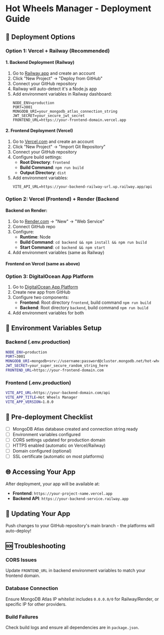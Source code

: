 # Hot Wheels Manager - Deployment Guide

## 🚀 Deployment Options

### Option 1: Vercel + Railway (Recommended)

#### 1. Backend Deployment (Railway)
1. Go to [Railway.app](https://railway.app) and create an account
2. Click "New Project" → "Deploy from GitHub"
3. Connect your GitHub repository
4. Railway will auto-detect it's a Node.js app
5. Add environment variables in Railway dashboard:
   ```
   NODE_ENV=production
   PORT=3001
   MONGODB_URI=your_mongodb_atlas_connection_string
   JWT_SECRET=your_secure_jwt_secret
   FRONTEND_URL=https://your-frontend-domain.vercel.app
   ```

#### 2. Frontend Deployment (Vercel)
1. Go to [Vercel.com](https://vercel.com) and create an account
2. Click "New Project" → "Import Git Repository"
3. Connect your GitHub repository
4. Configure build settings:
   - **Root Directory**: `frontend`
   - **Build Command**: `npm run build`
   - **Output Directory**: `dist`
5. Add environment variables:
   ```
   VITE_API_URL=https://your-backend-railway-url.up.railway.app/api
   ```

### Option 2: Vercel (Frontend) + Render (Backend

#### Backend on Render:
1. Go to [Render.com](https://render.com) → "New" → "Web Service"
2. Connect GitHub repo
3. Configure:
   - **Runtime**: Node
   - **Build Command**: `cd backend && npm install && npm run build`
   - **Start Command**: `cd backend && npm start`
4. Add environment variables (same as Railway)

#### Frontend on Vercel (same as above)

### Option 3: DigitalOcean App Platform

1. Go to [DigitalOcean App Platform](https://cloud.digitalocean.com/apps)
2. Create new app from GitHub
3. Configure two components:
   - **Frontend**: Root directory `frontend`, build command `npm run build`
   - **Backend**: Root directory `backend`, build command `npm run build`
4. Add environment variables for both

## 🔧 Environment Variables Setup

### Backend (.env.production)
```bash
NODE_ENV=production
PORT=3001
MONGODB_URI=mongodb+srv://username:password@cluster.mongodb.net/hot-wheels-manager
JWT_SECRET=your_super_secure_random_string_here
FRONTEND_URL=https://your-frontend-domain.com
```

### Frontend (.env.production)
```bash
VITE_API_URL=https://your-backend-domain.com/api
VITE_APP_TITLE=Hot Wheels Manager
VITE_APP_VERSION=1.0.0
```

## 📝 Pre-deployment Checklist

- [ ] MongoDB Atlas database created and connection string ready
- [ ] Environment variables configured
- [ ] CORS settings updated for production domain
- [ ] HTTPS enabled (automatic on Vercel/Railway)
- [ ] Domain configured (optional)
- [ ] SSL certificate (automatic on most platforms)

## 🌐 Accessing Your App

After deployment, your app will be available at:
- **Frontend**: `https://your-project-name.vercel.app`
- **Backend API**: `https://your-backend-service.railway.app`

## 🔄 Updating Your App

Push changes to your GitHub repository's main branch - the platforms will auto-deploy!

## 🆘 Troubleshooting

### CORS Issues
Update `FRONTEND_URL` in backend environment variables to match your frontend domain.

### Database Connection
Ensure MongoDB Atlas IP whitelist includes `0.0.0.0/0` for Railway/Render, or specific IP for other providers.

### Build Failures
Check build logs and ensure all dependencies are in `package.json`.
